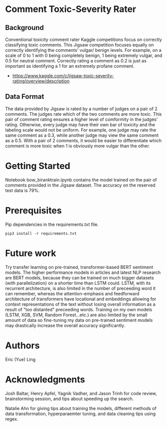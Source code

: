 # Comment Toxic-Severity Rater

## Background
Conventional toxicity comment rater Kaggle competitions focus on correctly classifying toxic comments. This Jigsaw competition focuses equally on correctly identifying the comments' vulgar/ benign levels. For example, on a scale of 0 to 1 with 0 being completely benign, 1 being extremely vulgar, and 0.5 for neutral comment. Correctly rating a comment as 0.2 is just as important as identifying a 1 for an extremely profane comment. 

* https://www.kaggle.com/c/jigsaw-toxic-severity-rating/overview/description

## Data Format
The data provided by Jigsaw is rated by a number of judges on a pair of 2 comments. The judges rate which of the two comments are more toxic. This pair of comment rating ensures a higher level of comformity in the judges' rating. Otherwise, every judge may have their own bar of toxicity and the labeling scale would not be uniform. For example, one judge may rate the same comment as a 0.3, while another judge may view the same comment as a 0.5. With a pair of 2 comments, it would be easier to differentiate which comment is more toxic when 1 is obviously more vulgar than the other. 

# Getting Started
Notebook bow_biranktrain.ipynb contains the model trained on the pair of comments provided in the Jigsaw dataset. The accuracy on the reserved test data is 79%. 

# Prerequisites
Pip dependencies in the requirements.txt file.

    pip3 install -r requirements.txt 
    
# Future work 
Try transfer learning on pre-trained, transformer-based BERT sentiment models. The higher performance models in articles and latest NLP research are BERT models, because they can be trained on much bigger datasets (with parallelization) on a shorter time than LSTM could. LSTM, with its recurrent architecture, is also limited in the number of preceeding word it can remember, whereas the attention-emphasis and feedforward architecture of transformers have locational and embeddings allowing for context representations of the text without losing overall information as a result of "too distanted" preceeding words. Training on my own models (LSTM, XGB, SVM, Random Forest...etc.) are also limited by the small amount of data so fine-tuning my data on pre-trained sentiment models may drastically increase the overall accuracy significantly. 

# Authors
Eric (Yue) Ling

# Acknowledgments
Josh Baltar, Henry Apfel, Yagnik Vadher, and Jason Trinh for code review, brainstorming session, and tips about speeding up the search. 

Natalie Ahn for giving tips about training the models, different methods of data transformation, hyperparaemter tuning, and data cleaning tips using regex. 

